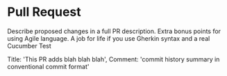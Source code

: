 
# Pull Request

Describe proposed changes in a full PR description.
Extra bonus points for using Agile language.
A job for life if you use Gherkin syntax and a real Cucumber Test

Title: 'This PR adds blah blah blah',
Comment: 'commit history summary in conventional commit format'
